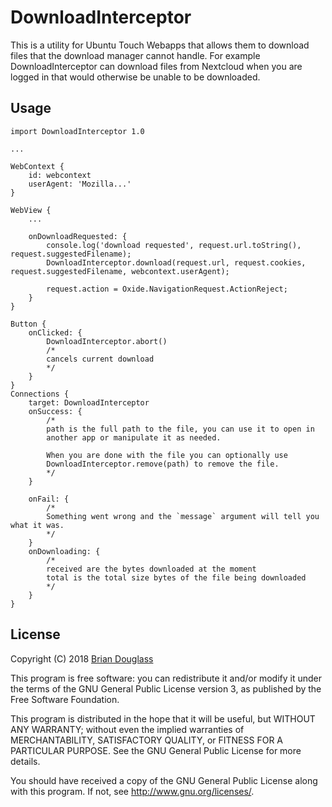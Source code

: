 # DownloadInterceptor

This is a utility for Ubuntu Touch Webapps that allows them to download files that
the download manager cannot handle. For example DownloadInterceptor can download
files from Nextcloud when you are logged in that would otherwise be unable to be
downloaded.

## Usage

~~~
import DownloadInterceptor 1.0

...

WebContext {
    id: webcontext
    userAgent: 'Mozilla...'
}

WebView {
    ...

    onDownloadRequested: {
        console.log('download requested', request.url.toString(), request.suggestedFilename);
        DownloadInterceptor.download(request.url, request.cookies, request.suggestedFilename, webcontext.userAgent);

        request.action = Oxide.NavigationRequest.ActionReject;
    }
}

Button {
    onClicked: {
        DownloadInterceptor.abort()
        /*
        cancels current download
        */
    }
}
Connections {
    target: DownloadInterceptor
    onSuccess: {
        /*
        path is the full path to the file, you can use it to open in
        another app or manipulate it as needed.

        When you are done with the file you can optionally use
        DownloadInterceptor.remove(path) to remove the file.
        */
    }

    onFail: {
        /*
        Something went wrong and the `message` argument will tell you what it was.
        */
    }
    onDownloading: {
        /* 
        received are the bytes downloaded at the moment
        total is the total size bytes of the file being downloaded
        */
    }
}
~~~

## License

Copyright (C) 2018 [Brian Douglass](http://bhdouglass.com/)

This program is free software: you can redistribute it and/or modify it under the terms of the GNU General Public License version 3, as published
by the Free Software Foundation.

This program is distributed in the hope that it will be useful, but WITHOUT ANY WARRANTY; without even the implied warranties of MERCHANTABILITY, SATISFACTORY QUALITY, or FITNESS FOR A PARTICULAR PURPOSE.  See the GNU General Public License for more details.

You should have received a copy of the GNU General Public License along with this program.  If not, see <http://www.gnu.org/licenses/>.
